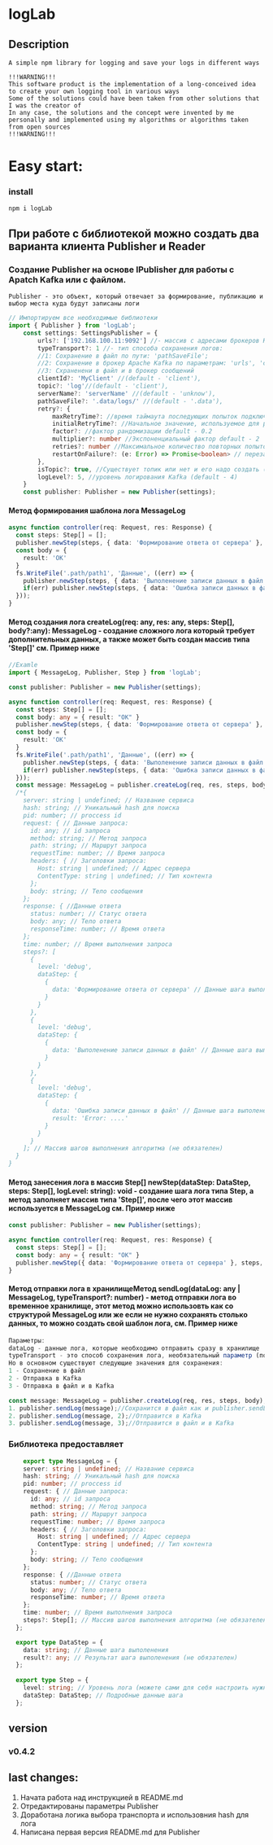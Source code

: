 # logLab
## Description
```
A simple npm library for logging and save your logs in different ways

!!!WARNING!!!
This software product is the implementation of a long-conceived idea to create your own logging tool in various ways
Some of the solutions could have been taken from other solutions that I was the creator of
In any case, the solutions and the concept were invented by me personally and implemented using my algorithms or algorithms taken from open sources
!!!WARNING!!!
```
# Easy start:
### install
```
npm i logLab
```
## При работе с библиотекой можно создать два варианта клиента Publisher и Reader
### Создание Publisher на основе IPublisher для работы с Apatch Kafka или с файлом.
```
Publisher - это объект, который отвечает за формирование, публикацию и выбор места куда будут записаны логи 
```
```ts
// Импортируем все необходимые библиотеки
import { Publisher } from 'logLab';
    const settings: SettingsPublisher = {
        urls?: ['192.168.100.11:9092'] //- массив с адресами брокеров Kafka для подключения,
        typeTransport?: 1 //- тип способа сохранения логов:
        //1: Сохранение в файл по пути: 'pathSaveFile';
        //2: Сохранение в брокер Apache Kafka по параметрам: 'urls', 'clientId', 'topic', 'serverName', 'retry', 'isTopic', 'logLevel';
        //3: Схраненени в файл и в брокер сообщений    
        clientId?: 'MyClient' //(default - 'client'), 
        topic?: 'log'//(default - 'client'),
        serverName?: 'serverName' //(default - 'unknow'),
        pathSaveFile?: '.data/logs/' //(default - '.data'),
        retry?: {
            maxRetryTime?: //время таймаута последующих попыток подключения
            initialRetryTime?: //Начальное значение, используемое для расчета повтора в миллисекундах (оно все еще рандомизировано в соответствии с фактором рандомизации)
            factor?: //фактор рандомизации default - 0.2
            multiplier?: number //Экспоненциальный фактор default - 2
            retries?: number //Максимальное количество повторных попыток на вызов default - 5
            restartOnFailure?: (e: Error) => Promise<boolean> // перезапускПриНеудачи
        },
        isTopic?: true, //Существует топик или нет и его надо создать (default - false)
        logLevel?: 5, //уровень логирования Kafka (default - 4)
    }
    const publisher: Publisher = new Publisher(settings);
```
#### Метод формирования шаблона лога MessageLog
```ts
async function controller(req: Request, res: Response) {
  const steps: Step[] = []; 
  publisher.newStep(steps, { data: 'Формирование ответа от сервера' }, 'debug');
  const body = {
    result: 'OK'
  }
  fs.WriteFile('.path/path1', 'Данные', ((err) => {
    publisher.newStep(steps, { data: 'Выполенение записи данных в файл' }, 'debug');
    if(err) publisher.newStep(steps, { data: 'Ошибка записи данных в файл', result: err }, 'error');
  }));
}
```
#### Метод создания лога createLog(req: any, res: any, steps: Step[], body?:any): MessageLog - создание сложного лога который требует дополнительных данных, а также может быть создан массив типа 'Step[]' см. Пример ниже
```ts
//Examle
import { MessageLog, Publisher, Step } from 'logLab';

const publisher: Publisher = new Publisher(settings);

async function controller(req: Request, res: Response) {
  const steps: Step[] = []; 
  const body: any = { result: "OK" }
  publisher.newStep(steps, { data: 'Формирование ответа от сервера' }, 'debug');
  const body = {
    result: 'OK'
  }
  fs.WriteFile('.path/path1', 'Данные', ((err) => {
    publisher.newStep(steps, { data: 'Выполенение записи данных в файл' }, 'debug');
    if(err) publisher.newStep(steps, { data: 'Ошибка записи данных в файл', result: err }, 'error');
  }));
  const message: MessageLog = publisher.createLog(req, res, steps, body); // message будет равен: 
  /*{
    server: string | undefined; // Название сервиса
    hash: string; // Уникальный hash для поиска
    pid: number; // proccess id
    request: { // Данные запроса:
      id: any; // id запроса 
      method: string; // Метод запроса
      path: string; // Маршрут запроса
      requestTime: number; // Время запроса
      headers: { // Заголовки запроса:
        Host: string | undefined; // Адрес сервера
        ContentType: string | undefined; // Тип контента
      };
      body: string; // Тело сообщения    
    };
    response: { //Данные ответа
      status: number; // Статус ответа
      body: any; // Тело ответа
      responseTime: number; // Время ответа 
    };
    time: number; // Время выполнения запроса
    steps?: [
      {
        level: 'debug',
        dataStep: {
          {
            data: 'Формирование ответа от сервера' // Данные шага выполенения
          }
        } 
      },
      {
        level: 'debug',
        dataStep: {
          {
            data: 'Выполенение записи данных в файл' // Данные шага выполенения
          }
        } 
      },
      {
        level: 'debug',
        dataStep: {
          {
            data: 'Ошибка записи данных в файл' // Данные шага выполенения,
            result: 'Error: ....'
          }
        } 
      }
    ]; // Массив шагов выполнения алгоритма (не обязателен)
  }
} 
```
#### Метод занесения лога в массив Step[] newStep(dataStep: DataStep, steps: Step[], logLevel: string): void - создание шага лога типа Step, а метод заполняет массив типа 'Step[]', после чего этот массив используется в MessageLog см. Пример ниже
```ts
const publisher: Publisher = new Publisher(settings);

async function controller(req: Request, res: Response) {
  const steps: Step[] = []; 
  const body: any = { result: "OK" }
  publisher.newStep({ data: 'Формирование ответа от сервера' }, steps, 'debug');
}
```
#### Метод отправки лога в хранилищеМетод sendLog(dataLog: any | MessageLog, typeTransport?: number) - метод отправки лога во временное хранилище, этот метод можно использовть как со структурой MessageLog или же если не нужно сохранять столько данных, то можно создать свой шаблон лога, см. Пример ниже
```ts
Параметры:
dataLog - данные лога, которые необходимо отправить сразу в хранилище
typeTransport - это способ сохранения лога, необязательный параметр (по умолчанию: будет сохранен в файл ".json" по пути указанному в параметре при создании Publisher - "pathSaveFile")
Но в основном существуют следующие значения для сохранения:
1 - Сохранение в файл
2 - Отправка в Kafka
3 - Отправка в файл и в Kafka

const message: MessageLog = publisher.createLog(req, res, steps, body);
1. publisher.sendLog(message);//Сохранится в файл как и publisher.sendLog(message, 1);
2. publisher.sendLog(message, 2);//Отправится в Kafka
3. publisher.sendLog(message, 3);//Отправится в файл и в Kafka
```
### Библиотека предоставляет
```ts
    export type MessageLog = {
    server: string | undefined; // Название сервиса
    hash: string; // Уникальный hash для поиска
    pid: number; // proccess id
    request: { // Данные запроса:
      id: any; // id запроса 
      method: string; // Метод запроса
      path: string; // Маршрут запроса
      requestTime: number; // Время запроса
      headers: { // Заголовки запроса:
        Host: string | undefined; // Адрес сервера
        ContentType: string | undefined; // Тип контента
      };
      body: string; // Тело сообщения    
    };
    response: { //Данные ответа
      status: number; // Статус ответа
      body: any; // Тело ответа
      responseTime: number; // Время ответа 
    };
    time: number; // Время выполнения запроса
    steps?: Step[]; // Массив шагов выполнения алгоритма (не обязателен)
  };

  export type DataStep = {
    data: string; // Данные шага выполенения
    result?: any; // Результат шага выполенения (не обязателен)
  };
  
  export type Step = {
    level: string; // Уровень лога (можете сами для себя настроить нужные уровни)
    dataStep: DataStep; // Подробные данные шага
  };
```
## version
### v0.4.2
## last changes:
1. Начата работа над инструкцией в README.md
2. Отредактированы параметры Publisher
3. Доработана логика выбора транспорта и использовния hash для лога
4. Написана первая версия README.md для Publisher

